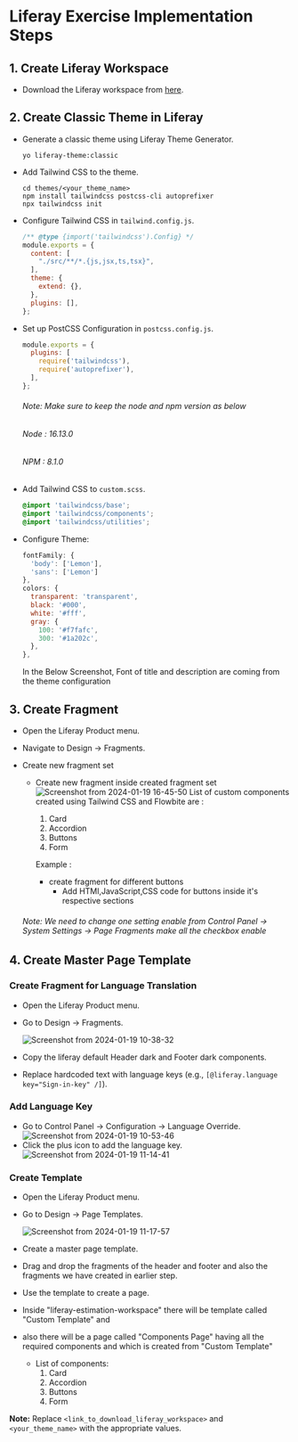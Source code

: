 # Liferay Exercise Implementation Steps

## 1. Create Liferay Workspace

- Download the Liferay workspace from [here]().

## 2. Create Classic Theme in Liferay

- Generate a classic theme using Liferay Theme Generator.
  ```
  yo liferay-theme:classic
  ```

- Add Tailwind CSS to the theme.
  ```
  cd themes/<your_theme_name>
  npm install tailwindcss postcss-cli autoprefixer
  npx tailwindcss init
  ```

- Configure Tailwind CSS in `tailwind.config.js`.
  ```javascript
  /** @type {import('tailwindcss').Config} */
  module.exports = {
    content: [
      "./src/**/*.{js,jsx,ts,tsx}",
    ],
    theme: {
      extend: {},
    },
    plugins: [],
  };
  ```

- Set up PostCSS Configuration in `postcss.config.js`.
  ```javascript
  module.exports = {
    plugins: [
      require('tailwindcss'),
      require('autoprefixer'),
    ],
  };
  ```
  ###### Note: Make sure to keep the node and npm version as below
  ###### Node : 16.13.0
  ###### NPM : 8.1.0


- Add Tailwind CSS to `custom.scss`.
  ```scss
  @import 'tailwindcss/base';
  @import 'tailwindcss/components';
  @import 'tailwindcss/utilities';
  ```

- Configure Theme:
  ```javascript
  fontFamily: {
    'body': ['Lemon'],
    'sans': ['Lemon']
  },
  colors: {
    transparent: 'transparent',
    black: '#000',
    white: '#fff',
    gray: {
      100: '#f7fafc',
      300: '#1a202c',
    },
  },
  ```
  In the Below Screenshot, Font of title and description are coming from the theme configuration




## 3. Create Fragment

- Open the Liferay Product menu.
- Navigate to Design -> Fragments.
- Create new fragment set
    - Create new fragment inside created fragment set
      ![Screenshot from 2024-01-19 16-45-50](https://github.com/JemyDalsaniya/liferay-estimation-workspace/assets/100910972/ab77ac6f-6f50-495e-9eac-613b7cce3fe2)
      List of custom components created using Tailwind CSS and Flowbite are :
      1. Card
      2. Accordion
      3. Buttons
      4. Form
      
      Example : 
        - create fragment for different buttons
            -  Add HTMl,JavaScript,CSS code for buttons inside it's respective sections

  ###### Note: We need to change one setting enable from Control Panel -> System Settings -> Page Fragments make all the checkbox enable


## 4. Create Master Page Template

### Create Fragment for Language Translation

- Open the Liferay Product menu.
- Go to Design -> Fragments.

  ![Screenshot from 2024-01-19 10-38-32](https://github.com/riddhi-Jani123/testing/assets/100912019/36d62c1e-db5c-4579-861a-9c357c180614)

- Copy the liferay default Header dark and Footer dark components.
- Replace hardcoded text with language keys (e.g., `[@liferay.language key="Sign-in-key" /]`).

### Add Language Key

- Go to Control Panel -> Configuration -> Language Override.
  ![Screenshot from 2024-01-19 10-53-46](https://github.com/riddhi-Jani123/testing/assets/100912019/e2971f72-a888-43e8-9eda-dace99d76405)
- Click the plus icon to add the language key.
  ![Screenshot from 2024-01-19 11-14-41](https://github.com/riddhi-Jani123/testing/assets/100912019/9859f285-5b39-4b4b-9a47-0dcba1389c9a)

### Create Template

- Open the Liferay Product menu.
- Go to Design -> Page Templates.

  ![Screenshot from 2024-01-19 11-17-57](https://github.com/riddhi-Jani123/testing/assets/100912019/955da7e6-66ac-4a60-9d6c-bf2939e2787c)

- Create a master page template.
- Drag and drop the fragments of the header and footer and also the fragments we have created in earlier step.
- Use the template to create a page.
- Inside "liferay-estimation-workspace" there will be template called "Custom Template" and
- also there will be a page called "Components Page" having all the required components and which is created from "Custom Template"
  - List of components:
    1. Card
    2. Accordion
    3. Buttons
    4. Form
    

**Note:** Replace `<link_to_download_liferay_workspace>` and `<your_theme_name>` with the appropriate values.
